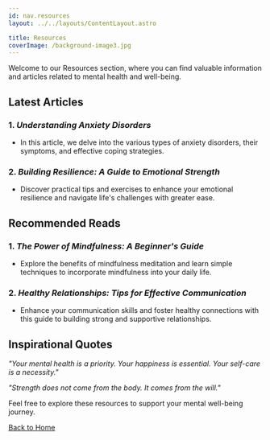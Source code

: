 ```yaml
---
id: nav.resources
layout: ../../layouts/ContentLayout.astro

title: Resources
coverImage: /background-image3.jpg
---
```


Welcome to our Resources section, where you can find valuable information and articles related to mental health and well-being.

## Latest Articles

### 1. _Understanding Anxiety Disorders_

-   In this article, we delve into the various types of anxiety disorders, their symptoms, and effective coping strategies.

### 2. _Building Resilience: A Guide to Emotional Strength_

-   Discover practical tips and exercises to enhance your emotional resilience and navigate life's challenges with greater ease.

## Recommended Reads

### 1. _The Power of Mindfulness: A Beginner's Guide_

-   Explore the benefits of mindfulness meditation and learn simple techniques to incorporate mindfulness into your daily life.

### 2. _Healthy Relationships: Tips for Effective Communication_

-   Enhance your communication skills and foster healthy connections with this guide to building strong and supportive relationships.

## Inspirational Quotes

_"Your mental health is a priority. Your happiness is essential. Your self-care is a necessity."_

_"Strength does not come from the body. It comes from the will."_

Feel free to explore these resources to support your mental well-being journey.

[Back to Home](/en)
